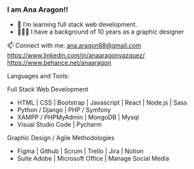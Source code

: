 ### I am Ana Aragon!!

- 🌱 I’m learning full stack web development. 
- 👩🏻‍💻 I have a background of 10 years as a graphic designer

📫 Connect with me: ana.aragon88@gmail.com
    https://www.linkedin.com/in/anaaragonvazquez/
    https://www.behance.net/anaaragon

Languages and Tools:

Full Stack Web Development
- HTML | CSS | Bootstrap | Javascript | React | Node.js | Sass
- Python / Django | PHP / Symfony
- XAMPP / PHPMyAdmin | MongoDB | Mysql
- Visual Studio Code | Pycharm

Graphic Design / Agile Methodologies

- Figma | Github | Scrum | Trello | Jira | Notion
- Suite Adobe | Microsoft Office | Manage Social Media

